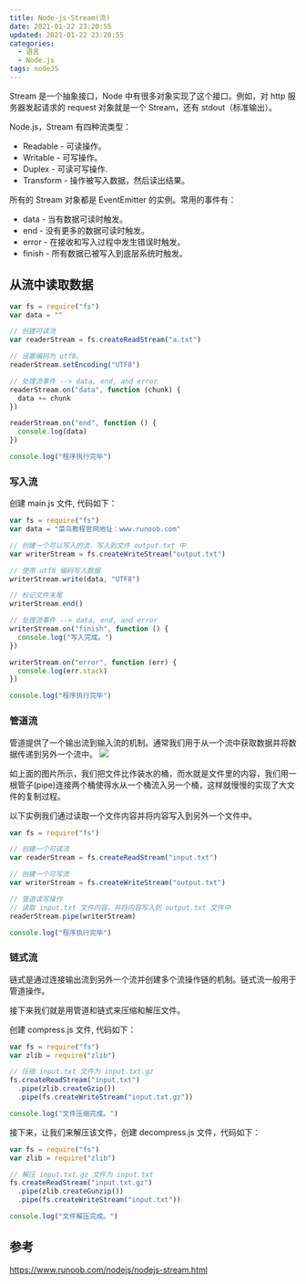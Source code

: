 ```yaml
---
title: Node-js-Stream(流)
date: 2021-01-22 23:20:55
updated: 2021-01-22 23:20:55
categories:
  - 语言
  - Node.js
tags: nodeJS
---
```


Stream 是一个抽象接口，Node 中有很多对象实现了这个接口。例如，对 http 服务器发起请求的 request 对象就是一个 Stream，还有 stdout（标准输出）。

Node.js，Stream 有四种流类型：

- Readable - 可读操作。
- Writable - 可写操作。
- Duplex - 可读可写操作.
- Transform - 操作被写入数据，然后读出结果。

所有的 Stream 对象都是 EventEmitter 的实例。常用的事件有：

- data - 当有数据可读时触发。
- end - 没有更多的数据可读时触发。
- error - 在接收和写入过程中发生错误时触发。
- finish - 所有数据已被写入到底层系统时触发。

<!-- more -->

## 从流中读取数据

```js
var fs = require("fs")
var data = ""

// 创建可读流
var readerStream = fs.createReadStream("a.txt")

// 设置编码为 utf8。
readerStream.setEncoding("UTF8")

// 处理流事件 --> data, end, and error
readerStream.on("data", function (chunk) {
  data += chunk
})

readerStream.on("end", function () {
  console.log(data)
})

console.log("程序执行完毕")
```

### 写入流

创建 main.js 文件, 代码如下：

```js
var fs = require("fs")
var data = "菜鸟教程官网地址：www.runoob.com"

// 创建一个可以写入的流，写入到文件 output.txt 中
var writerStream = fs.createWriteStream("output.txt")

// 使用 utf8 编码写入数据
writerStream.write(data, "UTF8")

// 标记文件末尾
writerStream.end()

// 处理流事件 --> data, end, and error
writerStream.on("finish", function () {
  console.log("写入完成。")
})

writerStream.on("error", function (err) {
  console.log(err.stack)
})

console.log("程序执行完毕")
```

<!-- more -->

### 管道流

管道提供了一个输出流到输入流的机制。通常我们用于从一个流中获取数据并将数据传递到另外一个流中。
![](https://upload-images.jianshu.io/upload_images/1662509-17105fabc9990911.png?imageMogr2/auto-orient/strip%7CimageView2/2/w/1240)

如上面的图片所示，我们把文件比作装水的桶，而水就是文件里的内容，我们用一根管子(pipe)连接两个桶使得水从一个桶流入另一个桶，这样就慢慢的实现了大文件的复制过程。

以下实例我们通过读取一个文件内容并将内容写入到另外一个文件中。

```js
var fs = require("fs")

// 创建一个可读流
var readerStream = fs.createReadStream("input.txt")

// 创建一个可写流
var writerStream = fs.createWriteStream("output.txt")

// 管道读写操作
// 读取 input.txt 文件内容，并将内容写入到 output.txt 文件中
readerStream.pipe(writerStream)

console.log("程序执行完毕")
```

### 链式流

链式是通过连接输出流到另外一个流并创建多个流操作链的机制。链式流一般用于管道操作。

接下来我们就是用管道和链式来压缩和解压文件。

创建 compress.js 文件, 代码如下：

```js
var fs = require("fs")
var zlib = require("zlib")

// 压缩 input.txt 文件为 input.txt.gz
fs.createReadStream("input.txt")
  .pipe(zlib.createGzip())
  .pipe(fs.createWriteStream("input.txt.gz"))

console.log("文件压缩完成。")
```

接下来，让我们来解压该文件，创建 decompress.js 文件，代码如下：

```js
var fs = require("fs")
var zlib = require("zlib")

// 解压 input.txt.gz 文件为 input.txt
fs.createReadStream("input.txt.gz")
  .pipe(zlib.createGunzip())
  .pipe(fs.createWriteStream("input.txt"))

console.log("文件解压完成。")
```

## 参考

<https://www.runoob.com/nodejs/nodejs-stream.html>
